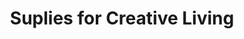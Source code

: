 ---
title: "Suplies for Creative Living"
url: /cold-spring/suplies-for-creative-living/
shop: craft
---